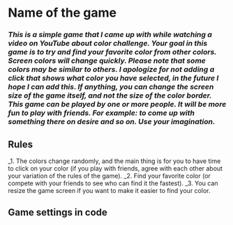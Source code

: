 # __Name of the game__
### _This is a simple game that I came up with while watching a video on YouTube about color challenge. Your goal in this game is to try and find your favorite color from other colors. Screen colors will change quickly. Please note that some colors may be similar to others. I apologize for not adding a click that shows what color you have selected, in the future I hope I can add this. If anything, you can change the screen size of the game itself, and not the size of the color border. This game can be played by one or more people. It will be more fun to play with friends.  For example: to come up with something there on desire and so on. Use your imagination._

## __Rules__
_1. The colors change randomly, and the main thing is for you to have time to click on your color (if you play with friends, agree with each other about your variation of the rules of the game).
_2. Find your favorite color (or compete with your friends to see who can find it the fastest).
_3. You can resize the game screen if you want to make it easier to find your color.

## Game settings in code

